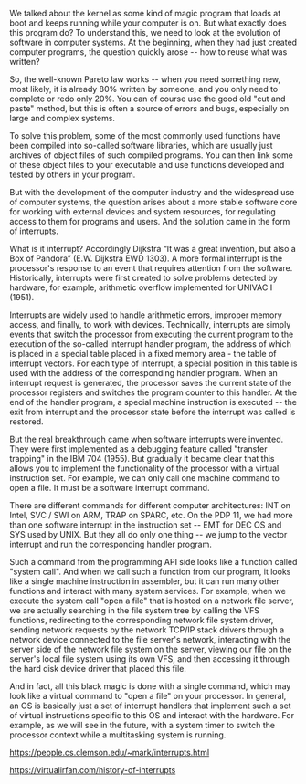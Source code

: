 We talked about the kernel as some kind of magic program that loads at boot and keeps running while your computer is on. But what exactly does this program do? To understand this, we need to look at the evolution of software in computer systems. At the beginning, when they had just created computer programs, the question quickly arose -- how to reuse what was written?

So, the well-known Pareto law works -- when you need something new, most likely, it is already 80% written by someone, and you only need to complete or redo only 20%. You can of course use the good old "cut and paste" method, but this is often a source of errors and bugs, especially on large and complex systems.

To solve this problem, some of the most commonly used functions have been compiled into so-called software libraries, which are usually just archives of object files of such compiled programs. You can then link some of these object files to your executable and use functions developed and tested by others in your program.

But with the development of the computer industry and the widespread use of computer systems, the question arises about a more stable software core for working with external devices and system resources, for regulating access to them for programs and users. And the solution came in the form of interrupts.

What is it interrupt? Accordingly Dijkstra “It was a great invention, but also a Box of Pandora” (E.W. Dijkstra EWD 1303). A more formal interrupt is the processor's response to an event that requires attention from the software. Historically, interrupts were first created to solve problems detected by hardware, for example, arithmetic overflow implemented for UNIVAC I (1951).

Interrupts are widely used to handle arithmetic errors, improper memory access, and finally, to work with devices. Technically, interrupts are simply events that switch the processor from executing the current program to the execution of the so-called interrupt handler program, the address of which is placed in a special table placed in a fixed memory area - the table of interrupt vectors. For each type of interrupt, a special position in this table is used with the address of the corresponding handler program. When an interrupt request is generated, the processor saves the current state of the processor registers and switches the program counter to this handler. At the end of the handler program, a special machine instruction is executed -- the  exit from interrupt and the processor state before the interrupt was called is restored. 

But the real breakthrough came when software interrupts were invented. They were first implemented as a debugging feature called "transfer trapping" in the IBM 704 (1955). But gradually it became clear that this allows you to implement the functionality of the processor with a virtual instruction set. For example, we can only call one machine command to open a file. It must be a software interrupt command. 

There are different commands for different computer architectures: INT on Intel, SVC / SWI on ARM, TRAP on SPARC, etc. On the PDP 11, we had more than one software interrupt in the instruction set -- EMT for DEC OS and SYS used by UNIX. But they all do only one thing -- we jump to the vector interrupt and run the corresponding handler program.

Such a command from the programming API side looks like a function called "system call". And when we call such a function from our program, it looks like a single machine instruction in assembler, but it can run many other functions and interact with many system services. For example, when we execute the system call  "open a file" that is hosted on a network file server, we are actually searching in the file system tree by calling the VFS functions, redirecting to the corresponding network file system driver, sending network requests by the network TCP/IP stack drivers through a network device connected to the file server's network, interacting with the server side of the network file system on the server, viewing our file on the server's local file system using its own VFS, and then accessing it through the hard disk device driver that placed this file.

And in fact, all this black magic is done with a single command, which may look like a virtual command to "open a file" on your processor. In general, an OS is basically just a set of interrupt handlers that implement such a set of virtual instructions specific to this OS and interact with the hardware. For example, as we will see in the future, with a system timer to switch the processor context while a multitasking system is running.

https://people.cs.clemson.edu/~mark/interrupts.html

https://virtualirfan.com/history-of-interrupts


